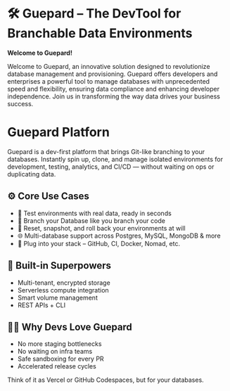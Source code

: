 # 🛠️ Guepard – The DevTool for Branchable Data Environments

**Welcome to Guepard!**

Welcome to Guepard, an innovative solution designed to revolutionize database management and provisioning. 
Guepard offers developers and enterprises a powerful tool to manage databases with unprecedented speed and flexibility, ensuring data compliance and enhancing developer independence. Join us in transforming the way data drives your business success.


# Guepard Platforn

Guepard is a dev-first platform that brings Git-like branching to your databases. Instantly spin up, clone, and manage isolated environments for development, testing, analytics, and CI/CD — without waiting on ops or duplicating data.

## ⚙️ Core Use Cases
* 🧪 Test environments with real data, ready in seconds
* 🧬 Branch your Database like you branch your code
* 🧹 Reset, snapshot, and roll back your environments at will
* 🌐 Multi-database support across Postgres, MySQL, MongoDB & more
* 🧩 Plug into your stack – GitHub, CI, Docker, Nomad, etc.

## 🔐 Built-in Superpowers
* Multi-tenant, encrypted storage
* Serverless compute integration
* Smart volume management
* REST APIs + CLI

## 🧑‍💻 Why Devs Love Guepard
* No more staging bottlenecks
* No waiting on infra teams
* Safe sandboxing for every PR
* Accelerated release cycles

Think of it as Vercel or GitHub Codespaces, but for your databases.


